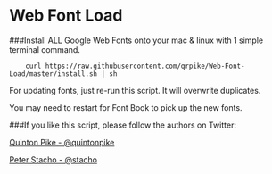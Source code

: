 # Web Font Load

###Install ALL Google Web Fonts onto your mac & linux with 1 simple terminal command.

		curl https://raw.githubusercontent.com/qrpike/Web-Font-Load/master/install.sh | sh

For updating fonts, just re-run this script. It will overwrite duplicates.

You may need to restart for Font Book to pick up the new fonts.

###If you like this script, please follow the authors on Twitter:

[Quinton Pike - @quintonpike](https://twitter.com/QuintonPike)

[Peter Stacho - @stacho](https://twitter.com/stacho)

